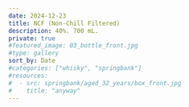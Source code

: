 ```yaml
---
date: 2024-12-23
title: NCF (Non-Chill Filtered)
description: 40%. 700 mL.
private: true
#featured_image: 03_bottle_front.jpg
#type: gallery
sort_by: Date
#categories: ["whisky", "springbank"]
#resources:
#  - src: springbank/aged_32_years/box_front.jpg
#    title: "anyway"
---
```


